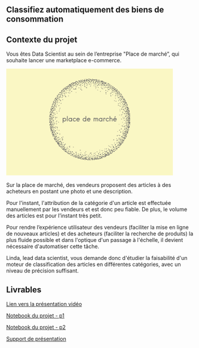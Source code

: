 ## Classifiez automatiquement des biens de consommation

## Contexte du projet

Vous êtes Data Scientist au sein de l’entreprise "Place de marché”, qui souhaite lancer une marketplace e-commerce.

![ds-p6](/images/ds-p6.png)

Sur la place de marché, des vendeurs proposent des articles à des acheteurs en postant une photo et une description.

Pour l'instant, l'attribution de la catégorie d'un article est effectuée manuellement par les vendeurs et est donc peu fiable. De plus, le volume des articles est pour l’instant très petit.

Pour rendre l’expérience utilisateur des vendeurs (faciliter la mise en ligne de nouveaux articles) et des acheteurs (faciliter la recherche de produits) la plus fluide possible et dans l'optique d'un passage à l'échelle, il devient nécessaire d'automatiser cette tâche.

Linda, lead data scientist, vous demande donc d'étudier la faisabilité d'un moteur de classification des articles en différentes catégories, avec un niveau de précision suffisant.

## Livrables

[Lien vers la présentation vidéo](https://oc-visio-archive.s3.eu-west-1.amazonaws.com/46969134/e1bd763e-8cd6-4572-bfbd-d8c776c886ee/archive.mp4?X-Amz-Content-Sha256=UNSIGNED-PAYLOAD&X-Amz-Algorithm=AWS4-HMAC-SHA256&X-Amz-Credential=AKIAJ3OEUN7A5K7BWS3Q%2F20211021%2Feu-west-1%2Fs3%2Faws4_request&X-Amz-Date=20211021T183154Z&X-Amz-SignedHeaders=host&X-Amz-Expires=3600&X-Amz-Signature=ebb8c3ce6be2c1fef9457bf39cc3b2f38e2f2cbc3e426176ab4c74dc1d09e455)

[Notebook du projet - p1](https://nbviewer.org/github/jeremy-vangansberg/jeremy-vangansberg.github.io/blob/master/notebooks/ds_p6_p1.ipynb)

[Notebook du projet - p2](https://nbviewer.org/github/jeremy-vangansberg/jeremy-vangansberg.github.io/blob/master/notebooks/ds_p6_p2.ipynb)

[Support de présentation](/pdf/ds_p6.pdf)
